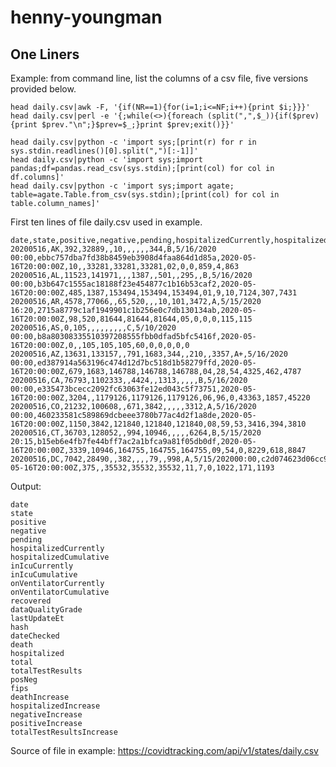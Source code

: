 # henny-youngman
One Liners
----------

Example: from command line, list the columns of a csv file, five versions provided below.

    head daily.csv|awk -F, '{if(NR==1){for(i=1;i<=NF;i++){print $i;}}}'
    head daily.csv|perl -e '{;while(<>){foreach (split(",",$_)){if($prev){print $prev."\n";}$prev=$_;}print $prev;exit()}}'
    
    head daily.csv|python -c 'import sys;[print(r) for r in sys.stdin.readlines()[0].split(",")[:-1]]'
    head daily.csv|python -c 'import sys;import pandas;df=pandas.read_csv(sys.stdin);[print(col) for col in df.columns]'
    head daily.csv|python -c 'import sys;import agate; table=agate.Table.from_csv(sys.stdin);[print(col) for col in table.column_names]'

First ten lines of file daily.csv used in example.      

    date,state,positive,negative,pending,hospitalizedCurrently,hospitalizedCumulative,inIcuCurrently,inIcuCumulative,onVentilatorCurrently,onVentilatorCumulative,recovered,dataQualityGrade,lastUpdateEt,hash,dateChecked,death,hospitalized,total,totalTestResults,posNeg,fips,deathIncrease,hospitalizedIncrease,negativeIncrease,positiveIncrease,totalTestResultsIncrease
    20200516,AK,392,32889,,10,,,,,,344,B,5/16/2020 00:00,ebbc757dba7fd38b8459eb3908d4faa864d1d85a,2020-05-16T20:00:00Z,10,,33281,33281,33281,02,0,0,859,4,863
    20200516,AL,11523,141971,,,1387,,501,,295,,B,5/16/2020 00:00,b3b647c1555ac18188f23e454877c1b16b53caf2,2020-05-16T20:00:00Z,485,1387,153494,153494,153494,01,9,10,7124,307,7431
    20200516,AR,4578,77066,,65,520,,,10,101,3472,A,5/15/2020 16:20,2715a8779c1af1949901c1b256e0c7db130134ab,2020-05-16T20:00:00Z,98,520,81644,81644,81644,05,0,0,0,115,115
    20200516,AS,0,105,,,,,,,,,C,5/10/2020 00:00,b8a80308335510397208555fbb0dfad5bfc5416f,2020-05-16T20:00:00Z,0,,105,105,105,60,0,0,0,0,0
    20200516,AZ,13631,133157,,791,1683,344,,210,,3357,A+,5/16/2020 00:00,ed387914a563196c474d12d7bc518d1b58279ffd,2020-05-16T20:00:00Z,679,1683,146788,146788,146788,04,28,54,4325,462,4787
    20200516,CA,76793,1102333,,4424,,1313,,,,,B,5/16/2020 00:00,e335473bcecc2092fc63063fe12ed043c5f73751,2020-05-16T20:00:00Z,3204,,1179126,1179126,1179126,06,96,0,43363,1857,45220
    20200516,CO,21232,100608,,671,3842,,,,,3312,A,5/16/2020 00:00,460233581c589869dcbeee3780b77ac4d2f1a8de,2020-05-16T20:00:00Z,1150,3842,121840,121840,121840,08,59,53,3416,394,3810
    20200516,CT,36703,128052,,994,10946,,,,,6264,B,5/15/2020 20:15,b15eb6e4fb7fe44bff7ac2a1bfca9a81f05db0df,2020-05-16T20:00:00Z,3339,10946,164755,164755,164755,09,54,0,8229,618,8847
    20200516,DC,7042,28490,,382,,,,79,,998,A,5/15/202000:00,c2d074623d06cc96a1d5109a70bf3a1db3550010,2020-05-16T20:00:00Z,375,,35532,35532,35532,11,7,0,1022,171,1193
    
Output:

    date
    state
    positive
    negative
    pending
    hospitalizedCurrently
    hospitalizedCumulative
    inIcuCurrently
    inIcuCumulative
    onVentilatorCurrently
    onVentilatorCumulative
    recovered
    dataQualityGrade
    lastUpdateEt
    hash
    dateChecked
    death
    hospitalized
    total
    totalTestResults
    posNeg
    fips
    deathIncrease
    hospitalizedIncrease
    negativeIncrease
    positiveIncrease
    totalTestResultsIncrease
    
Source of file in example: https://covidtracking.com/api/v1/states/daily.csv
